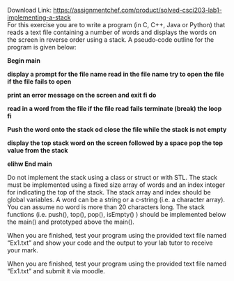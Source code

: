 Download Link: https://assignmentchef.com/product/solved-csci203-lab1-implementing-a-stack
<br>
For this exercise you are to write a program (in C, C++, Java or Python) that reads a text file containing a number of words and displays the words on the screen in reverse order using a stack. A pseudo‐code outline for the program is given below:

<strong>    Begin main </strong>

<strong>        display a prompt for the file name         read in the file name         try to open the file         if the file fails to open </strong>

<strong>            print an error message on the screen and exit          fi         do </strong>

<strong>            read in a word from the file             if the file read fails                 terminate (break) the loop             fi </strong>

<strong>            Push the word onto the stack         od         close the file         while the stack is not empty </strong>

<strong>            display the top stack word on the screen followed by a space             pop the top value from the stack </strong>

<strong>        elihw     End main </strong>

Do not implement the stack using a class or struct or with STL. The stack must be implemented using a fixed size array of words and an index integer for indicating the top of the stack. The stack array and index should be global variables. A word can be a string or a c‐string (i.e. a character array). You can assume no word is more than 20 characters long. The stack functions (i.e. push(), top(), pop(), isEmpty() ) should be implemented below the main() and prototyped above the main().

When you are finished, test your program using the provided text file named “Ex1.txt” and show your code and the output to your lab tutor to receive your mark.

When you are finished, test your program using the provided text file named “Ex1.txt” and submit it via moodle.


